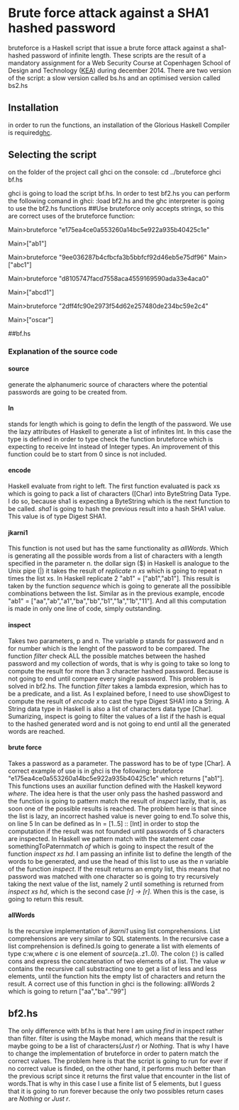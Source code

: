 # Brute force attack against a SHA1 hashed password

bruteforce is a Haskell script that issue a brute force attack against a sha1-hashed password
of infinite length. These scripts are the result of a mandatory assignment for a Web Security Course at Copenhagen School of Design and Technology ([KEA](http://www.kea.dk/da/)) during december 2014. There are two version of the script: a slow version called bs.hs and an optimised version called bs2.hs

## Installation
in order to run the functions, an installation of the Glorious Haskell Compiler is required[ghc](https://www.haskell.org/platform/).

## Selecting the script
on the folder of the project call ghci on the console:
cd ../bruteforce
ghci bf.hs

ghci is going to load the script bf.hs. In order to test bf2.hs you can perform the following comand in ghci:
:load bf2.hs
and the ghc interpreter is going to use the bf2.hs functions
##Use
bruteforce only accepts strings, so this are correct uses of the bruteforce function:

Main>bruteforce "e175ea4ce0a553260a14bc5e922a935b40425c1e"

Main>["ab1"]

Main>bruteforce "9ee036287b4cfbcfa3b5bbfcf92d46eb5e75df96"
Main>["abc1"]

Main>bruteforce "d8105747facd7558aca4559169590ada33e4aca0"

Main>["abcd1"]

Main>bruteforce "2dff4fc90e2973f54d62e257480de234bc59e2c4"

Main>["oscar"]

##bf.hs
### Explanation of the source code
#### source
generate the alphanumeric source of characters where the potential passwords are going to be created from.

#### ln
stands for length which is going to defin the length of the password. We use the lazy attributes of Haskell to generate a list of infinites Int. In this case the type is defined in order to type check the function bruteforce which is expecting to receive Int instead of Integer types. An improvement of this function could be to start from 0 since is not included.

#### encode
Haskell evaluate from right to left. The first function evaluated is pack xs which is going to pack a list of characters ([Char) into ByteString Data Type. I do so, because sha1 is expecting a ByteString which is the next function to be called. _sha1_ is going to hash the previous result into a hash SHA1 value. This value is of type Digest SHA1.
#### jkarni1
This function is not used but has the same functionality as _allWords_. Which is generating all the possible words from a list of characters with a length specified in the parameter n.
the dollar sign ($) in Haskell is analogue to the Unix pipe (|) it takes the result of _replicate n xs_ which is going to repeat n times the list xs. In Haskell replicate 2 "ab1" = ["ab1","ab1"]. This result is taken by the function _sequence_ which is going to generate all the possibible combinations between the list. Similar as in the previous example, encode "ab1" = ["aa","ab","a1","ba","bb","b1","1a","1b","11"]. And all this computation is made in only one line of code, simply outstanding.

#### inspect
Takes two parameters, p and n. The variable p stands for password and n for number which is the lenght of the password to be compared. The function _filter_ check ALL the possible matches between the hashed password and my collection of words, that is why is going to take so long to compute the result for more than 3 character hashed password. Because is not going to end until compare every single password. This problem is solved in bf2.hs. The function _filter_ takes a lambda expresion, which has to be a predicate, and a list. As I explained before, I need to use showDigest to compute the result of _encode x_ to cast the type Digest SHA1 into a String. A String data type in Haskell is also a list of characters data type [Char]. Sumarizing, inspect is going to filter the values of a list if the hash is equal to the hashed generated word and is not going to end until all the generated words are reached.

#### brute force
Takes a password as a parameter. The password has to be of type [Char]. A correct example of use is in ghci is the following:
bruteforce "e175ea4ce0a553260a14bc5e922a935b40425c1e" which returns ["ab1"]. This functions uses an auxiliar function defined with the Haskell keyword _where_. The idea here is that the user only pass the hashed password and the function is going to pattern match the result of _inspect_ lazily, that is, as soon one of the possible results is reached. The problem here is that since the list is lazy, an incorrect hashed value is never going to end.To solve this, on line 5 ln can be defined as ln = [1..5] :: [Int] in order to stop the computation if the result was not founded until passwords of 5 characters are inspected. In Haskell we pattern match with the statement _case_ somethingToPaternmatch _of_ which is going to inspect the result of the function _inspect xs hd_. I am passing an infinite list to define the length of the words to be generated, and use the head of this list to use as the _n_ variable of the function _inspect_. If the result returns an empty list, this means that no password was matched with one character so is going to try recursively taking the next value of the list, namely 2 until something is returned from _inspect xs hd_, which is the second case _[r] -> [r]_. When this is the case, is going to return this result. 

#### allWords
Is the recursive implementation of _jkarni1_ using list comprehensions. List comprehensions are very similar to SQL statements. In the recursive case a list comprehension is defined.Is going to generate a list with elements of type c:w,where _c_ is one element of _source_(a..z1..0). The colon (:) is called cons and express the concatenation of two elements of a list. The value _w_ contains the recursive call substracting one to get a list of less and less elements, until the function hits the empty list of characters and return the result. A correct use of this function in ghci is the following: allWords 2 which is going to return ["aa","ba".."99"]

## bf2.hs
The only difference with bf.hs is that here I am using _find_ in inspect rather than filter. filter is using the Maybe monad, which means that the result is maybe going to be a list of characters(_Just r_) or _Nothing_. That is why I have to change the implementation of bruteforce in order to patern match the correct values. The problem here is that the script is going to run for ever if no correct value is finded, on the other hand, it performs much better than the previous script since it returns the first value that encounter in the list of words.That is why in this case I use a finite list of 5 elements, but I guess that it is going to run forever because the only two possibles return cases are _Nothing_ or _Just r_.
